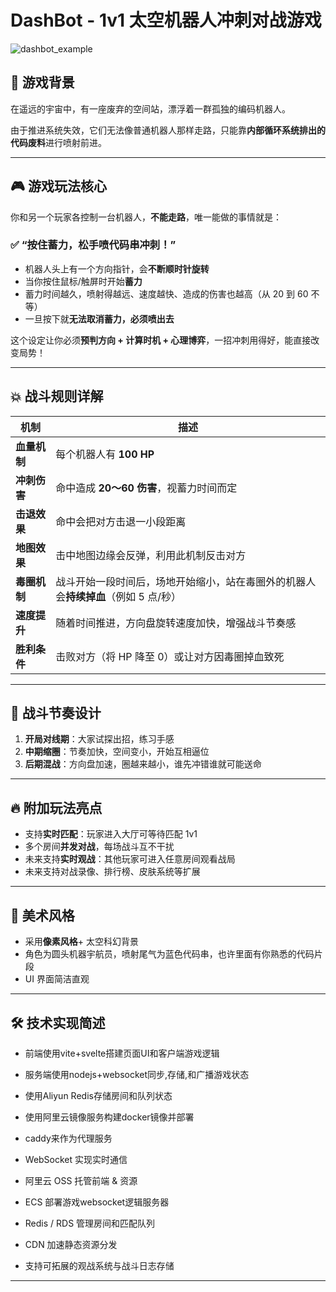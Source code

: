 
# DashBot - 1v1 太空机器人冲刺对战游戏

![dashbot_example](https://github.com/user-attachments/assets/c7356d0a-3ab3-4c66-9a86-564de1ecd8b0)

## 🌌 游戏背景

在遥远的宇宙中，有一座废弃的空间站，漂浮着一群孤独的编码机器人。

由于推进系统失效，它们无法像普通机器人那样走路，只能靠**内部循环系统排出的代码废料**进行喷射前进。

---

## 🎮 游戏玩法核心

你和另一个玩家各控制一台机器人，**不能走路**，唯一能做的事情就是：

### ✅ “按住蓄力，松手喷代码串冲刺！”

- 机器人头上有一个方向指针，会**不断顺时针旋转**
- 当你按住鼠标/触屏时开始**蓄力**
- 蓄力时间越久，喷射得越远、速度越快、造成的伤害也越高（从 20 到 60 不等）
- 一旦按下就**无法取消蓄力，必须喷出去**

这个设定让你必须**预判方向 + 计算时机 + 心理博弈**，一招冲刺用得好，能直接改变局势！

---

## 💥 战斗规则详解

| 机制       | 描述                                            |
|----------|-----------------------------------------------|
| **血量机制** | 每个机器人有 **100 HP**                             |
| **冲刺伤害** | 命中造成 **20～60 伤害**，视蓄力时间而定                     |
| **击退效果** | 命中会把对方击退一小段距离                                 |
| **地图效果** | 击中地图边缘会反弹，利用此机制反击对方                           |
| **毒圈机制** | 战斗开始一段时间后，场地开始缩小，站在毒圈外的机器人会**持续掉血**（例如 5 点/秒） |
| **速度提升** | 随着时间推进，方向盘旋转速度加快，增强战斗节奏感                      |
| **胜利条件** | 击败对方（将 HP 降至 0）或让对方因毒圈掉血致死                    |

---

## 🧠 战斗节奏设计

1. **开局对线期**：大家试探出招，练习手感
2. **中期缩圈**：节奏加快，空间变小，开始互相逼位
3. **后期混战**：方向盘加速，圈越来越小，谁先冲错谁就可能送命

---

## 🔥 附加玩法亮点

- 支持**实时匹配**：玩家进入大厅可等待匹配 1v1
- 多个房间**并发对战**，每场战斗互不干扰
- 未来支持**实时观战**：其他玩家可进入任意房间观看战局
- 未来支持对战录像、排行榜、皮肤系统等扩展

---

## 🎨 美术风格

- 采用**像素风格**+ 太空科幻背景
- 角色为圆头机器宇航员，喷射尾气为蓝色代码串，也许里面有你熟悉的代码片段
- UI 界面简洁直观

---

## 🛠 技术实现简述

- 前端使用vite+svelte搭建页面UI和客户端游戏逻辑
- 服务端使用nodejs+websocket同步,存储,和广播游戏状态
- 使用Aliyun Redis存储房间和队列状态
- 使用阿里云镜像服务构建docker镜像并部署
- caddy来作为代理服务

- WebSocket 实现实时通信
- 阿里云 OSS 托管前端 & 资源
- ECS 部署游戏websocket逻辑服务器
- Redis / RDS 管理房间和匹配队列
- CDN 加速静态资源分发
- 支持可拓展的观战系统与战斗日志存储

---
